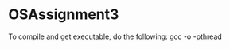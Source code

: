 # OSAssignment3
To compile and get executable, do the following: 
gcc <name of c file> -o <name of executable> -pthread


